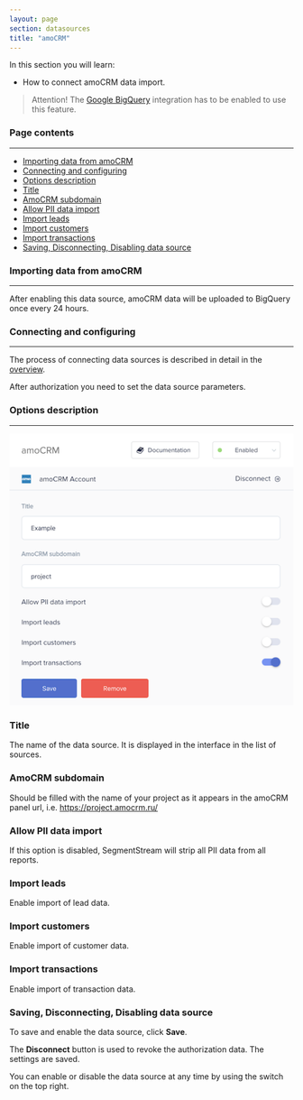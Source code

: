 ```yaml
---
layout: page
section: datasources
title: "amoCRM"
---
```


In this section you will learn:
* How to connect amoCRM data import.

> Attention! The [Google BigQuery](/integrations/google-bigquery) integration has to be enabled to use this feature.

### Page contents
------
<ul class="page-navigation">
  <li><a href="#importing-data">Importing data from amoCRM</a></li>
  <li><a href="#connecting-and-configuring">Connecting and configuring</a></li>
  <li><a href="#options-description">Options description</a></li>
  <li><a href="#title">Title</a></li>
  <li><a href="#amocrm-subdomain">AmoCRM subdomain</a></li>
  <li><a href="#allow-pii-data-import">Allow PII data import</a></li>
  <li><a href="#import-leads">Import leads</a></li>
  <li><a href="#import-customers">Import customers</a></li>
  <li><a href="#import-transactions">Import transactions</a></li>
  <li><a href="#saving-disconnecting-disabling">Saving, Disconnecting, Disabling data source</a></li>
</ul>

### <a name="importing-data"></a>Importing data from amoCRM
------

After enabling this data source, amoCRM data will be uploaded to BigQuery once every 24 hours.

### <a name="connecting-and-configuring"></a>Connecting and configuring
------

The process of connecting data sources is described in detail in the [overview](https://docs.segmentstream.com/datasources/index).

After authorization you need to set the data source parameters.

### <a name="options-description"></a>Options description
------
![](/img/amocrm.png)

### <a name="title"></a>Title
The name of the data source. It is displayed in the interface in the list of sources.

### <a name="amocrm-subdomain"></a>AmoCRM subdomain
Should be filled with the name of your project as it appears in the amoCRM panel url, i.e. https://project.amocrm.ru/

### <a name="allow-pii-data-import"></a>Allow PII data import
If this option is disabled, SegmentStream will strip all PII data from all reports.

### <a name="import-leads"></a>Import leads
Enable import of lead data.

### <a name="import-customers"></a>Import customers
Enable import of customer data.

### <a name="import-transactions"></a>Import transactions
Enable import of transaction data.

### <a name="saving-disconnecting-disabling"></a>Saving, Disconnecting, Disabling data source
To save and enable the data source, click **Save**.

The **Disconnect** button is used to revoke the authorization data. The settings are saved.

You can enable or disable the data source at any time by using the switch on the top right.
